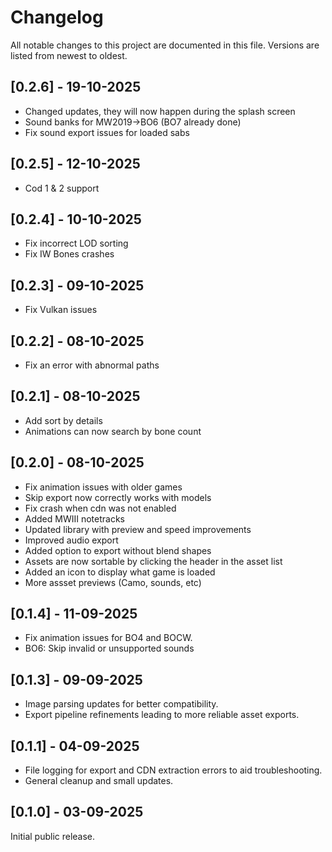 # Changelog

All notable changes to this project are documented in this file. Versions are listed from newest to oldest.

## [0.2.6] - 19-10-2025

- Changed updates, they will now happen during the splash screen
- Sound banks for MW2019->BO6 (BO7 already done)
- Fix sound export issues for loaded sabs

## [0.2.5] - 12-10-2025

- Cod 1 & 2 support

## [0.2.4] - 10-10-2025

- Fix incorrect LOD sorting
- Fix IW Bones crashes

## [0.2.3] - 09-10-2025

- Fix Vulkan issues

## [0.2.2] - 08-10-2025

- Fix an error with abnormal paths

## [0.2.1] - 08-10-2025

- Add sort by details
- Animations can now search by bone count

## [0.2.0] - 08-10-2025

- Fix animation issues with older games
- Skip export now correctly works with models
- Fix crash when cdn was not enabled
- Added MWIII notetracks
- Updated library with preview and speed improvements
- Improved audio export
- Added option to export without blend shapes
- Assets are now sortable by clicking the header in the asset list
- Added an icon to display what game is loaded
- More assset previews (Camo, sounds, etc)

## [0.1.4] - 11-09-2025

- Fix animation issues for BO4 and BOCW.
- BO6: Skip invalid or unsupported sounds

## [0.1.3] - 09-09-2025

- Image parsing updates for better compatibility.
- Export pipeline refinements leading to more reliable asset exports.

## [0.1.1] - 04-09-2025

- File logging for export and CDN extraction errors to aid troubleshooting.
- General cleanup and small updates.

## [0.1.0] - 03-09-2025

Initial public release.

